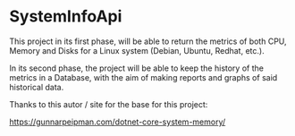 # SystemInfoApi

This project in its first phase, will be able to return the metrics of both CPU, Memory and Disks for a Linux system (Debian, Ubuntu, Redhat, etc.).

In its second phase, the project will be able to keep the history of the metrics in a Database, with the aim of making reports and graphs of said historical data.

Thanks to this autor / site for the base for this project:

https://gunnarpeipman.com/dotnet-core-system-memory/
